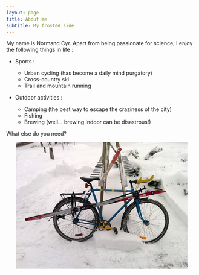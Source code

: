 ```yaml
---
layout: page
title: About me
subtitle: My frosted side
---
```


My name is Normand Cyr. Apart from being passionate for science, I enjoy the following things in life :

- Sports :
  - Urban cycling (has become a daily mind purgatory)
  - Cross-country ski
  - Trail and mountain running

- Outdoor activities :
  - Camping (the best way to escape the craziness of the city)
  - Fishing
  - Brewing (well... brewing indoor can be disastrous!)

What else do you need?

<img src="/img/winter-bike-ski.jpg" alt="Winter bike and cross-country ski combo" style="width:90%;display: block;margin-left:auto;margin-right:auto">
